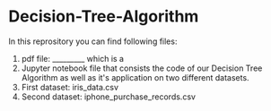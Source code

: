 # Decision-Tree-Algorithm

In this reprository you can find following files:
1. pdf file: _________ which is a 
2. Jupyter notebook file that consists the code of our Decision Tree Algorithm as well as it's application on two different datasets. 
3. First dataset: iris_data.csv
4. Second dataset: iphone_purchase_records.csv
